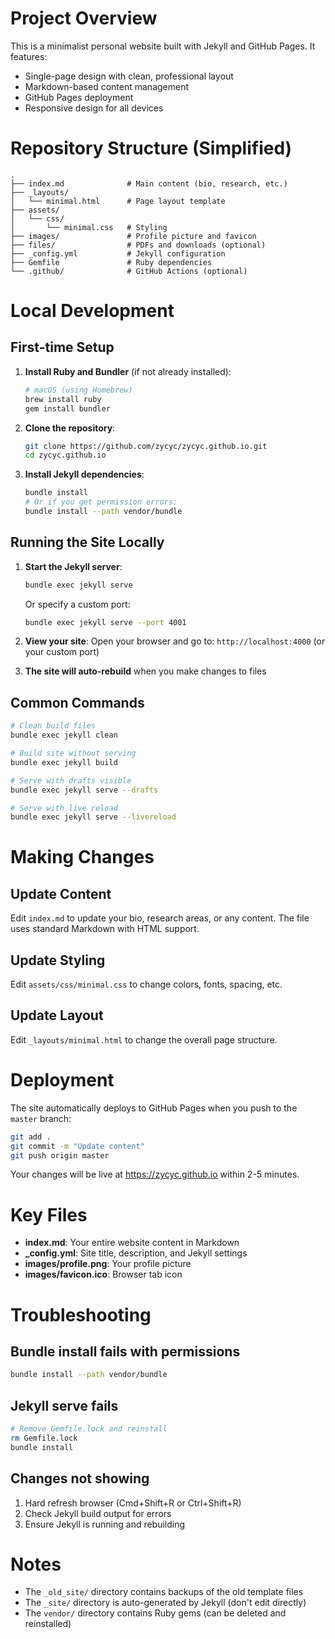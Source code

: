 # Project Overview

This is a minimalist personal website built with Jekyll and GitHub Pages. It features:

- Single-page design with clean, professional layout
- Markdown-based content management
- GitHub Pages deployment
- Responsive design for all devices

# Repository Structure (Simplified)

```
.
├── index.md              # Main content (bio, research, etc.)
├── _layouts/
│   └── minimal.html      # Page layout template
├── assets/
│   └── css/
│       └── minimal.css   # Styling
├── images/               # Profile picture and favicon
├── files/                # PDFs and downloads (optional)
├── _config.yml           # Jekyll configuration
├── Gemfile               # Ruby dependencies
└── .github/              # GitHub Actions (optional)
```

# Local Development

## First-time Setup

1. **Install Ruby and Bundler** (if not already installed):

   ```bash
   # macOS (using Homebrew)
   brew install ruby
   gem install bundler
   ```

2. **Clone the repository**:

   ```bash
   git clone https://github.com/zycyc/zycyc.github.io.git
   cd zycyc.github.io
   ```

3. **Install Jekyll dependencies**:
   ```bash
   bundle install
   # Or if you get permission errors:
   bundle install --path vendor/bundle
   ```

## Running the Site Locally

1. **Start the Jekyll server**:

   ```bash
   bundle exec jekyll serve
   ```

   Or specify a custom port:

   ```bash
   bundle exec jekyll serve --port 4001
   ```

2. **View your site**:
   Open your browser and go to: `http://localhost:4000` (or your custom port)

3. **The site will auto-rebuild** when you make changes to files

## Common Commands

```bash
# Clean build files
bundle exec jekyll clean

# Build site without serving
bundle exec jekyll build

# Serve with drafts visible
bundle exec jekyll serve --drafts

# Serve with live reload
bundle exec jekyll serve --livereload
```

# Making Changes

## Update Content

Edit `index.md` to update your bio, research areas, or any content. The file uses standard Markdown with HTML support.

## Update Styling

Edit `assets/css/minimal.css` to change colors, fonts, spacing, etc.

## Update Layout

Edit `_layouts/minimal.html` to change the overall page structure.

# Deployment

The site automatically deploys to GitHub Pages when you push to the `master` branch:

```bash
git add .
git commit -m "Update content"
git push origin master
```

Your changes will be live at https://zycyc.github.io within 2-5 minutes.

# Key Files

- **index.md**: Your entire website content in Markdown
- **\_config.yml**: Site title, description, and Jekyll settings
- **images/profile.png**: Your profile picture
- **images/favicon.ico**: Browser tab icon

# Troubleshooting

## Bundle install fails with permissions

```bash
bundle install --path vendor/bundle
```

## Jekyll serve fails

```bash
# Remove Gemfile.lock and reinstall
rm Gemfile.lock
bundle install
```

## Changes not showing

1. Hard refresh browser (Cmd+Shift+R or Ctrl+Shift+R)
2. Check Jekyll build output for errors
3. Ensure Jekyll is running and rebuilding

# Notes

- The `_old_site/` directory contains backups of the old template files
- The `_site/` directory is auto-generated by Jekyll (don't edit directly)
- The `vendor/` directory contains Ruby gems (can be deleted and reinstalled)
